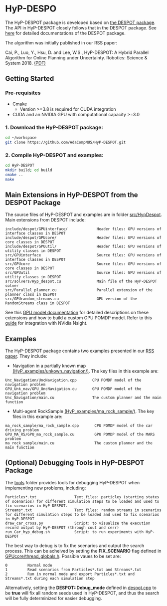 # HyP-DESPO

The HyP-DESPOT package is developed based on [the DESPOT package](https://github.com/AdaCompNUS/despot). The API in HyP-DESPOT closely follows that in the DESPOT package. See [here](https://github.com/AdaCompNUS/despot/tree/API_redesign/doc) for detailed documentations of the DESPOT package.

The algorithm was initially published in our RSS paper:

Cai, P., Luo, Y., Hsu, D. and Lee, W.S., HyP-DESPOT: A Hybrid Parallel Algorithm for Online Planning under Uncertainty. Robotics: Science & System 2018. [(PDF)](http://motion.comp.nus.edu.sg/wp-content/uploads/2018/06/rss18hyp.pdf)

## Getting Started

### Pre-requisites
* Cmake 
  * Version >=3.8 is required for CUDA integration
* CUDA and an NVIDIA GPU with computational capacity >=3.0
### 1. Download the HyP-DESPOT package:
```bash
cd ~/workspace
git clone https://github.com/AdaCompNUS/HyP-DESPOT.git
```
### 2. Compile HyP-DESPOT and examples:
```bash
cd HyP-DESPOT
mkdir build; cd build
cmake ..
make
```
## Main Extensions in HyP-DESPOT from the DESPOT Package
The source files of HyP-DESPOT and examples are in folder [src/HypDespot](src/HypDespot). Main extensions from DESPOT include:
```
include/despot/GPUinterface/             Header files: GPU versions of interface classes in DESPOT
include/despot/GPUcore/                  Header files: GPU versions of core classes in DESPOT
include/despot/GPUutil/                  Header files: GPU versions of utility classes in DESPOT
src/GPUinterface                         Source files: GPU versions of interface classes in DESPOT
src/GPUcore                              Source files: GPU versions of core classes in DESPOT
src/GPUutil                              Source files: GPU versions of utility classes in DESPOT
src/solvers/Hyp_despot.cu                Main file of the HyP-DESPOT solver
src/Parallel_planner.cu                  Parallel extension of the planner class in DESPOT
src/GPUrandom_streams.cu                 GPU version of the RandomStreams class in DESPOT
```
See this [GPU model documentation](doc/Build_GPU_POMDP_model_with_CUDA.md) for detailed descriptions on these extensions and how to build a custom GPU POMDP model. Refer to this [guide](doc/Nsight_guide.md) for integration with NVidia Nsight.

## Examples
The HyP-DESPOT package contains two examples presented in our [RSS paper](http://motion.comp.nus.edu.sg/wp-content/uploads/2018/06/rss18hyp.pdf). They include:

* Navigation in a partially known map [(HyP_examples/unkown_navigation/)](src/HyP_examples/unkown_navigation/src). The key files in this example are:
```
Unc_Navigation/UncNavigation.cpp       CPU POMDP model of the navigation problem
GPU_Unk_nav/GPU_UncNavigation.cu       GPU POMDP model of the navigation problem
Unc_Navigation/main.cu                 The custom planner and the main function
```

* Multi-agent RockSample [(HyP_examples/ma_rock_sample/)](src/HyP_examples/ma_rock_sample/src). The key files in this example are:
```
ma_rock_sample/ma_rock_sample.cpp       CPU POMDP model of the car driving problem
GPU_MA_RS/GPU_ma_rock_sample.cu         GPU POMDP model of the MARS problem
ma_rock_sample/main.cu                  The custom planner and the main function
```

## (Optional) Debugging Tools in HyP-DESPOT Package
The  [tools](tools) folder provides tools for debugging HyP-DESPOT when implementing new problems, including:
```
Particles*.txt                 Text files: particles (starting states of scenarios) for different simulation steps to be loaded and used to fix scenarios in HyP-DESPOT.
Streams*.txt                   Text files: random streams in scenarios for different simulation steps to be loaded and used to fix scenarios in HyP-DESPOT
draw_car_cross.py              Script: to visualize the execution record output by HyP-DESPOT (through cout and cerr)
run_Car_hyp_debug.sh           Script: to run experiments with HyP-DESPOT
```
The best way to debug is to fix the scenarios and output the search process. This can be acheived by setting the **FIX_SCENARIO** flag defined in [GPUcore/thread_globals.h](src/HypDespot/include/despot/GPUcore/thread_globals.h). Possible vaues to be set are:
```
0         Normal mode
1         Read scenarios from Particles*.txt and Streams*.txt
2         Run in normal mode and export Particles*.txt and Streams*.txt during each simulation step
```
Alternatively, setting the **DESPOT::Debug_mode** defined in [despot.cpp](src/HypDespot/src/solver/despot.cpp) to be **true** will fix all random seeds used in HyP-DESPOT, and thus the search will be fully determinized for easier debugging.

